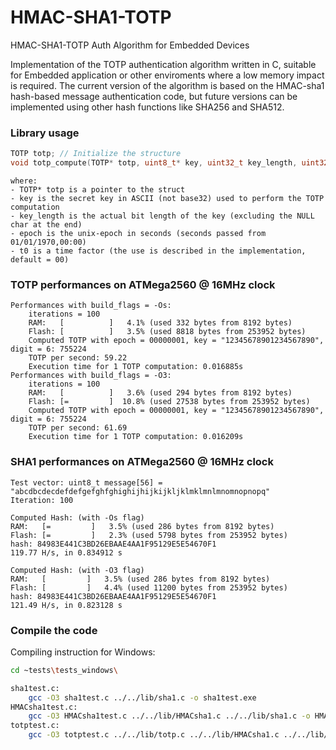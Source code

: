 # HMAC-SHA1-TOTP
HMAC-SHA1-TOTP Auth Algorithm for Embedded Devices
 
Implementation of the TOTP authentication algorithm written in C, suitable for Embedded application or other enviroments where a low memory impact is required.
The current version of the algorithm is based on the HMAC-sha1 hash-based message authentication code, but future versions can be implemented using other hash functions like SHA256 and SHA512.

### Library usage
```c
TOTP totp; // Initialize the structure
void totp_compute(TOTP* totp, uint8_t* key, uint32_t key_length, uint32_t epoch, uint32_t t0, uint32_t t_interval, uint8_t digit, uint8_t* destination_string);
```
```
where:
- TOTP* totp is a pointer to the struct
- key is the secret key in ASCII (not base32) used to perform the TOTP computation
- key_length is the actual bit length of the key (excluding the NULL char at the end)
- epoch is the unix-epoch in seconds (seconds passed from 01/01/1970,00:00)
- t0 is a time factor (the use is described in the implementation, default = 00)
```
### TOTP performances on ATMega2560 @ 16MHz clock
```
Performances with build_flags = -Os:
    iterations = 100
    RAM:   [          ]   4.1% (used 332 bytes from 8192 bytes)
    Flash: [          ]   3.5% (used 8818 bytes from 253952 bytes)
    Computed TOTP with epoch = 00000001, key = "12345678901234567890", digit = 6: 755224
    TOTP per second: 59.22
    Execution time for 1 TOTP computation: 0.016885s
Performances with build_flags = -O3:
    iterations = 100
    RAM:   [          ]   3.6% (used 294 bytes from 8192 bytes)     
    Flash: [=         ]  10.8% (used 27538 bytes from 253952 bytes)
    Computed TOTP with epoch = 00000001, key = "12345678901234567890", digit = 6: 755224
    TOTP per second: 61.69
    Execution time for 1 TOTP computation: 0.016209s
```
### SHA1 performances on ATMega2560 @ 16MHz clock
```
Test vector: uint8_t message[56] = "abcdbcdecdefdefgefghfghighijhijkijkljklmklmnlmnomnopnopq"
Iteration: 100

Computed Hash: (with -Os flag)
RAM:   [=         ]   3.5% (used 286 bytes from 8192 bytes)
Flash: [=         ]   2.3% (used 5798 bytes from 253952 bytes)
hash: 84983E441C3BD26EBAAE4AA1F95129E5E54670F1
119.77 H/s, in 0.834912 s

Computed Hash: (with -O3 flag)
RAM:   [         ]   3.5% (used 286 bytes from 8192 bytes)
Flash: [         ]   4.4% (used 11200 bytes from 253952 bytes)
hash: 84983E441C3BD26EBAAE4AA1F95129E5E54670F1
121.49 H/s, in 0.823128 s
```
### Compile the code
Compiling instruction for Windows:
```bash
cd ~tests\tests_windows\

sha1test.c:
    gcc -O3 sha1test.c ../../lib/sha1.c -o sha1test.exe
HMACsha1test.c:
    gcc -O3 HMACsha1test.c ../../lib/HMACsha1.c ../../lib/sha1.c -o HMACsha1test.exe
totptest.c:
    gcc -O3 totptest.c ../../lib/totp.c ../../lib/HMACsha1.c ../../lib/sha1.c -o totptest.exe
```
